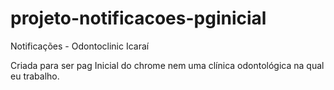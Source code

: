 # projeto-notificacoes-pginicial

Notificações - Odontoclinic Icaraí

Criada para ser pag Inicial do chrome nem uma clínica odontológica na qual eu trabalho. 
